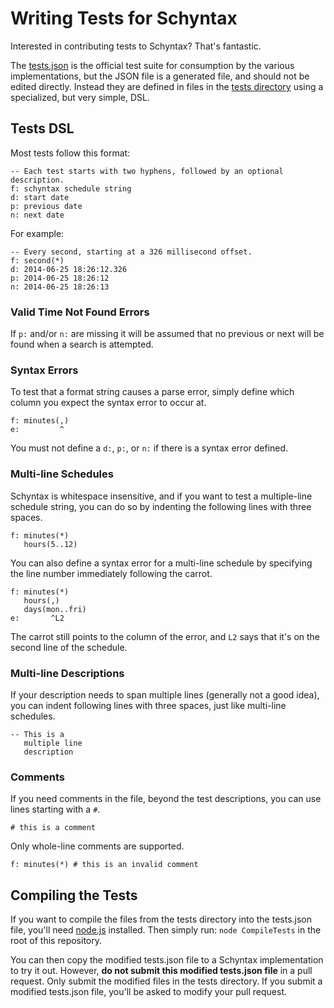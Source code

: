 # Writing Tests for Schyntax

Interested in contributing tests to Schyntax? That's fantastic.

The [tests.json](https://github.com/schyntax/schyntax/blob/master/tests.json) is the official test suite for consumption by the various implementations, but the JSON file is a generated file, and should not be edited directly. Instead they are defined in files in the [tests directory](https://github.com/schyntax/schyntax/tree/master/tests) using a specialized, but very simple, DSL.

## Tests DSL

Most tests follow this format:

```
-- Each test starts with two hyphens, followed by an optional description.
f: schyntax schedule string
d: start date
p: previous date
n: next date
```

For example:

```
-- Every second, starting at a 326 millisecond offset.
f: second(*)
d: 2014-06-25 18:26:12.326
p: 2014-06-25 18:26:12
n: 2014-06-25 18:26:13
```

### Valid Time Not Found Errors

If `p:` and/or `n:` are missing it will be assumed that no previous or next will be found when a search is attempted.

### Syntax Errors

To test that a format string causes a parse error, simply define which column you expect the syntax error to occur at.

```
f: minutes(,)
e:         ^
```

You must not define a `d:`, `p:`, or `n:` if there is a syntax error defined.

### Multi-line Schedules

Schyntax is whitespace insensitive, and if you want to test a multiple-line schedule string, you can do so by indenting the following lines with three spaces.

```
f: minutes(*)
   hours(5..12)
```

You can also define a syntax error for a multi-line schedule by specifying the line number immediately following the carrot.

```
f: minutes(*)
   hours(,)
   days(mon..fri)
e:       ^L2
```

The carrot still points to the column of the error, and `L2` says that it's on the second line of the schedule.

### Multi-line Descriptions

If your description needs to span multiple lines (generally not a good idea), you can indent following lines with three spaces, just like multi-line schedules.

```
-- This is a
   multiple line
   description
```

### Comments

If you need comments in the file, beyond the test descriptions, you can use lines starting with a `#`.

```
# this is a comment
```

Only whole-line comments are supported.

```
f: minutes(*) # this is an invalid comment
```

## Compiling the Tests

If you want to compile the files from the tests directory into the tests.json file, you'll need [node.js](https://nodejs.org) installed. Then simply run: `node CompileTests` in the root of this repository.

You can then copy the modified tests.json file to a Schyntax implementation to try it out. However, __do not submit this modified tests.json file__ in a pull request. Only submit the modified files in the tests directory. If you submit a modified tests.json file, you'll be asked to modify your pull request.
